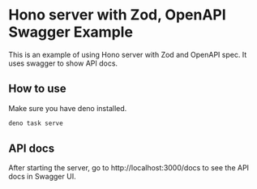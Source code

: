 # Hono server with Zod, OpenAPI Swagger Example

This is an example of using Hono server with Zod and OpenAPI spec. It uses swagger to show API docs.

## How to use

Make sure you have deno installed.

```bash
deno task serve
```

## API docs

After starting the server, go to http://localhost:3000/docs to see the API docs in Swagger UI.
